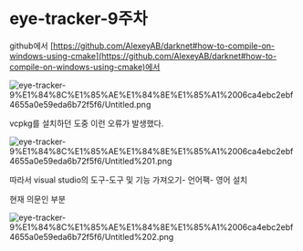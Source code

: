 # eye-tracker-9주차

github에서 [https://github.com/AlexeyAB/darknet#how-to-compile-on-windows-using-cmake](https://github.com/AlexeyAB/darknet#how-to-compile-on-windows-using-cmake)에서 

![eye-tracker-9%E1%84%8C%E1%85%AE%E1%84%8E%E1%85%A1%2006ca4ebc2ebf4655a0e59eda6b72f5f6/Untitled.png](eye-tracker-9%E1%84%8C%E1%85%AE%E1%84%8E%E1%85%A1%2006ca4ebc2ebf4655a0e59eda6b72f5f6/Untitled.png)

vcpkg를 설치하던 도중 이런 오류가 발생했다.

![eye-tracker-9%E1%84%8C%E1%85%AE%E1%84%8E%E1%85%A1%2006ca4ebc2ebf4655a0e59eda6b72f5f6/Untitled%201.png](eye-tracker-9%E1%84%8C%E1%85%AE%E1%84%8E%E1%85%A1%2006ca4ebc2ebf4655a0e59eda6b72f5f6/Untitled%201.png)

따라서 visual studio의 도구-도구 및 기능 가져오기- 언어팩- 영어 설치

현재 의문인 부분

![eye-tracker-9%E1%84%8C%E1%85%AE%E1%84%8E%E1%85%A1%2006ca4ebc2ebf4655a0e59eda6b72f5f6/Untitled%202.png](eye-tracker-9%E1%84%8C%E1%85%AE%E1%84%8E%E1%85%A1%2006ca4ebc2ebf4655a0e59eda6b72f5f6/Untitled%202.png)
